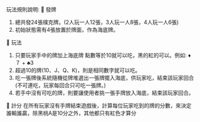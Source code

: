 玩法規則說明:
	發牌
1.	總共發24張樸克牌。(2人玩一人12張，3人玩一人8張，4人玩一人6張)
2.	初始狀態需有4張放置於牌面，作為海底牌。

	玩法
1.	只要玩家手中的牌加上海底牌 點數等於10就可以吃，黑的紅的可以。例如: ♦７ + ♣3 
2.	超過10的牌(10、J、Q、K)，則是相同數字就可以吃。
3.	吃一張牌後系統隨機從牌堆選出一張牌擺入海底，供玩家吃，結束該玩家回合(不可連吃，玩家每回合只可吃一張牌。)
4.  若手中沒有可吃的牌，則要讓使用者挑一張手牌放入海底，結束該玩家回合。

	計分
在所有玩家沒有手牌結束遊戲後，計算每位玩家吃到的牌的分數，來決定誰輸誰贏，除黑桃A是10分之外，其他都只有紅色才算分
